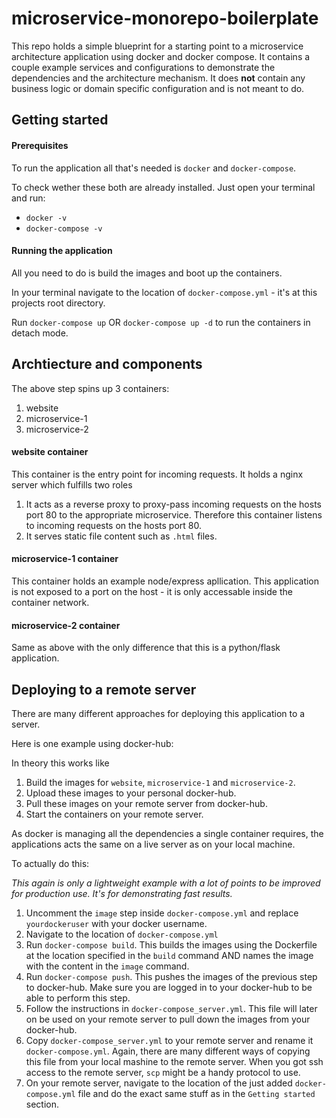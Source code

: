# microservice-monorepo-boilerplate
This repo holds a simple blueprint for a starting point to a microservice architecture application using docker and docker compose. It contains a couple example services and configurations to demonstrate the dependencies and the architecture mechanism. It does **not** contain any business logic or domain specific configuration and is not meant to do.

## Getting started
#### Prerequisites
To run the application all that's needed is `docker` and `docker-compose`.

To check wether these both are already installed. Just open your terminal and run:

* `docker -v`
* `docker-compose -v`

#### Running the application
All you need to do is build the images and boot up the containers.

In your terminal navigate to the location of `docker-compose.yml` - it's at this projects root directory.

Run `docker-compose up` OR `docker-compose up -d` to run the containers in detach mode.

## Archtiecture and components
The above step spins up 3 containers:
1. website
2. microservice-1
3. microservice-2
#### website container
This container is the entry point for incoming requests. It holds a nginx server which fulfills two roles
1. It acts as a reverse proxy to proxy-pass incoming requests on the hosts port 80 to the appropriate microservice. Therefore this container listens to incoming requests on the hosts port 80.
2. It serves static file content such as `.html` files.
#### microservice-1 container
This container holds an example node/express apllication. This application is not exposed to a port on the host - it is only accessable inside the container network.
#### microservice-2 container
Same as above with the only difference that this is a python/flask application.

## Deploying to a remote server
There are many different approaches for deploying this application to a server.

Here is one example using docker-hub:

In theory this works like
1. Build the images for `website`, `microservice-1` and `microservice-2`.
2. Upload these images to your personal docker-hub.
3. Pull these images on your remote server from docker-hub.
4. Start the containers on your remote server.

As docker is managing all the dependencies a single container requires, the applications acts the same on a live server as on your local machine.

To actually do this:

_This again is only a lightweight example with a lot of points to be improved for production use. It's for demonstrating fast results._
1. Uncomment the `image` step inside `docker-compose.yml` and replace `yourdockeruser` with your docker username.
2. Navigate to the location of `docker-compose.yml`
3. Run `docker-compose build`. This builds the images using the Dockerfile at the location specified in the `build` command AND names the image with the content in the `image` command.
4. Run `docker-compose push`. This pushes the images of the previous step to docker-hub. Make sure you are logged in to your docker-hub to be able to perform this step.
5. Follow the instructions in `docker-compose_server.yml`. This file will later on be used on your remote server to pull down the images from your docker-hub.
6. Copy `docker-compose_server.yml` to your remote server and rename it `docker-compose.yml`. Again, there are many different ways of copying this file from your local mashine to the remote server. When you got ssh access to the remote server, `scp` might be a handy protocol to use.
7. On your remote server, navigate to the location of the just added `docker-compose.yml` file and do the exact same stuff as in the `Getting started` section.
